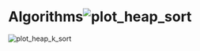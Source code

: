 # Algorithms![plot_heap_sort](https://github.com/shpvckdotov/Algorithms/assets/126060577/a2c0f166-3914-4d31-a678-bc9812b6963b)
![plot_heap_k_sort](https://github.com/shpvckdotov/Algorithms/assets/126060577/a1d0df19-2acc-4f8b-aace-a3a294e8c7f8)

